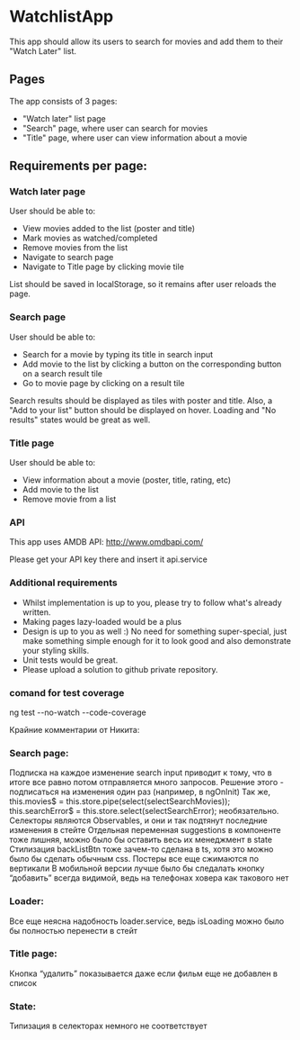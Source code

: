# WatchlistApp

This app should allow its users to search for movies and add them to their "Watch Later" list.

## Pages

The app consists of 3 pages:

- "Watch later" list page
- "Search" page, where user can search for movies
- "Title" page, where user can view information about a movie

## Requirements per page:

### Watch later page

User should be able to:

- View movies added to the list (poster and title)
- Mark movies as watched/completed
- Remove movies from the list
- Navigate to search page
- Navigate to Title page by clicking movie tile

List should be saved in localStorage, so it remains after user reloads the page.

### Search page

User should be able to:

- Search for a movie by typing its title in search input
- Add movie to the list by clicking a button on the corresponding button on a search result tile
- Go to movie page by clicking on a result tile

Search results should be displayed as tiles with poster and title. Also, a "Add to your list" button should be displayed on hover. Loading and "No results" states would be great as well.

### Title page

User should be able to:

- View information about a movie (poster, title, rating, etc)
- Add movie to the list
- Remove movie from a list


### API
This app uses AMDB API: http://www.omdbapi.com/

Please get your API key there and insert it api.service


### Additional requirements

- Whilst implementation is up to you, please try to follow what's already written.
- Making pages lazy-loaded would be a plus
- Design is up to you as well :) No need for something super-special, just make something simple enough for it to look good and also demonstrate your styling skills.
- Unit tests would be great.
- Please upload a solution to github private repository.

### comand for test coverage

ng test --no-watch --code-coverage

Крайние комментарии от Никита:

### Search page:
Подписка на каждое изменение search input приводит к тому, что в итоге все равно потом отправляется много запросов. Решение этого - подписаться на изменения один раз (например, в ngOnInit)
Так же,
this.movies$ = this.store.pipe(select(selectSearchMovies));
this.searchError$ = this.store.select(selectSearchError);
необязательно. Селекторы являются Observables, и они и так подтянут последние изменения в стейте
Отдельная переменная suggestions в компоненте тоже лишняя, можно было бы оставить весь их менеджмент в state
Стилизация backListBtn тоже зачем-то сделана в ts, хотя это можно было бы сделать обычным css.
Постеры все еще сжимаются по вертикали
В мобильной версии лучше было бы следалать кнопку “добавить” всегда видимой, ведь на телефонах ховера как такового нет

### Loader:
Все еще неясна надобность loader.service, ведь isLoading можно было бы полностью перенести в стейт

### Title page:
Кнопка “удалить” показывается даже если фильм еще не добавлен в список

### State:
Типизация в селекторах немного не соответствует
